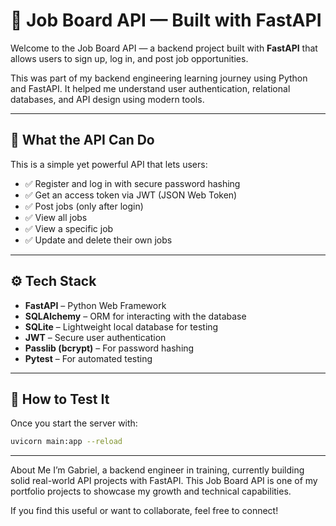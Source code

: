 # 💼 Job Board API — Built with FastAPI

Welcome to the Job Board API — a backend project built with **FastAPI** that allows users to sign up, log in, and post job opportunities.

This was part of my backend engineering learning journey using Python and FastAPI. It helped me understand user authentication, relational databases, and API design using modern tools.

---

## 🚀 What the API Can Do

This is a simple yet powerful API that lets users:

- ✅ Register and log in with secure password hashing
- ✅ Get an access token via JWT (JSON Web Token)
- ✅ Post jobs (only after login)
- ✅ View all jobs
- ✅ View a specific job
- ✅ Update and delete their own jobs

---

## ⚙️ Tech Stack

- **FastAPI** – Python Web Framework
- **SQLAlchemy** – ORM for interacting with the database
- **SQLite** – Lightweight local database for testing
- **JWT** – Secure user authentication
- **Passlib (bcrypt)** – For password hashing
- **Pytest** – For automated testing

---

## 🧪 How to Test It

Once you start the server with:

```bash
uvicorn main:app --reload
```
---

About Me
I’m Gabriel, a backend engineer in training, currently building solid real-world API projects with FastAPI. 
This Job Board API is one of my portfolio projects to showcase my growth and technical capabilities.

If you find this useful or want to collaborate, feel free to connect!
